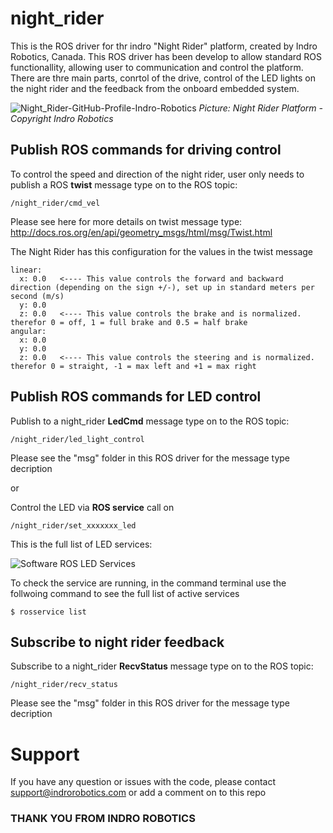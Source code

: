 # night_rider

This is the ROS driver for thr indro "Night Rider" platform, created by Indro Robotics, Canada. This ROS driver has been develop to allow standard ROS functionallity, allowing user to communication and control the platform. There are thre main parts, conrtol of the drive, control of the LED lights on the night rider and the feedback from the onboard embedded system.

![Night_Rider-GitHub-Profile-Indro-Robotics](https://user-images.githubusercontent.com/90868537/134020323-e6225486-889c-4ba5-930f-550a34252ee1.jpg)
_Picture: Night Rider Platform - Copyright Indro Robotics_


## Publish ROS commands for driving control

To control the speed and direction of the night rider, user only needs to publish a ROS **twist** message type on to the ROS topic:
```
/night_rider/cmd_vel
```
Please see here for more details on twist message type: http://docs.ros.org/en/api/geometry_msgs/html/msg/Twist.html

The Night Rider has this configuration for the values in the twist message
```
linear: 
  x: 0.0   <---- This value controls the forward and backward direction (depending on the sign +/-), set up in standard meters per second (m/s)
  y: 0.0
  z: 0.0   <---- This value controls the brake and is normalized. therefor 0 = off, 1 = full brake and 0.5 = half brake
angular: 
  x: 0.0
  y: 0.0
  z: 0.0   <---- This value controls the steering and is normalized. therefor 0 = straight, -1 = max left and +1 = max right
```

## Publish ROS commands for LED control

Publish to a night_rider **LedCmd** message type on to the ROS topic:
```
/night_rider/led_light_control
```
Please see the "msg" folder in this ROS driver for the message type decription

or

Control the LED via **ROS service** call on 
```
/night_rider/set_xxxxxxx_led
```
This is the full list of LED services:

![Software ROS LED Services](https://user-images.githubusercontent.com/90868537/134018245-66c1c2c3-65b8-42c6-909d-215eafbbe0b0.png)

To check the service are running, in the command terminal use the follwoing command to see the full list of active services
```
$ rosservice list
```


## Subscribe to night rider feedback

Subscribe to a night_rider **RecvStatus** message type on to the ROS topic:
```
/night_rider/recv_status
```
Please see the "msg" folder in this ROS driver for the message type decription


# Support
If you have any question or issues with the code, please contact support@indrorobotics.com or add a comment on to this repo

### THANK YOU FROM INDRO ROBOTICS 
